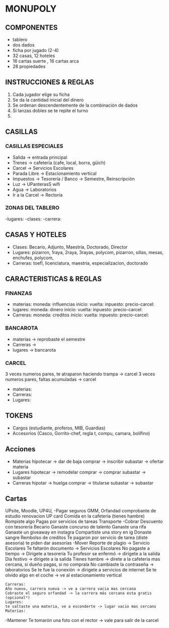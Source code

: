 
# MONUPOLY
## COMPONENTES
- tablero
- dos dados
- ficha por jugado (2-4)
- 32 casas, 12 hoteles
- 16 cartas suerte , 16 cartas arca
- 28 propiedades

## INSTRUCCIONES & REGLAS
1. Cada jugador elige su ficha
2. Se da la cantidad inicial del dinero
3. Se ordenan descendentemente de la combinación de dados
4. Si lanzas dobles se te repite el turno
5. 

## CASILLAS
### CASILLAS ESPECIALES
- Salida -> entrada principal
- Trenes -> cafetería (cafe, local, borra, güich)
- Carcel -> Servicios Escolares
- Parada Libre -> Estacionamiento vertical
- Impuestos -> Tesorería / Banco ->  Semestre, Reinscripción
- Luz -> UPanterasS wifi 
- Agua -> Laboratorios
- Ir a la Carcel -> Rectoría

### ZONAS DEL TABLERO
-lugares:
-clases:
-carrera:
## CASAS Y HOTELES
- Clases:
    Becario, Adjunto, Maestría, Doctorado, Director
- Lugares: 
    pizarron, 1raya, 2raya, 3rayas, polycom,
    pizarron, sillas, mesas, enchufes, polycom,
- Carreras:
    toefl, licenciatura, maestria, especializacion, doctorado

## CARACTERISTICAS & REGLAS
### FINANZAS
- materias:
    moneda: influencias
    inicio: 
    vuelta:
    inpuesto:
    precio-carcel:
- lugares:
    moneda: dinero
    inicio:
    vuelta:
    inpuesto:
    precio-carcel:
- Carreras: 
    moneda: creditos
    inicio:
    vuelta:
    inpuesto:
    precio-carcel:
    
### BANCAROTA
- materias -> reprobaste el semestre
- Carreras -> 
- lugares -> bancarota

### CARCEL
3 veces numeros pares, te atraparon haciendo trampa -> carcel
3 veces numeros pares, faltas acumuladas -> carcel 
- materias:
- Carreras:
- Lugares:

## TOKENS
- Cargos (estudiante, proferos, MIB, Guardias)
- Accesorios (Casco, Gorrito-chef, regla t, compu, camara, bolifino)
## Acciones
- Materias
    hipotecar -> dar de baja
    comprar -> inscribir 
    subastar -> ofertar materia
- Lugares
    hipotecar -> remodelar
    comprar -> comprar
    subastar -> subastar 
- Carreras
    hipotar -> huelga
    comprar -> titularse
    subastar -> subastar 

## Cartas
UPsite, Moodle, UP4U, 
-Pagar
    seguros GMM, Orfandad
    comprobante de estudio
    renovacion UP card
    Comida en la cafeteria (tienes hambre)
    Rompiste algo
    Pagas por servicios de tareas
    Transporte
-Cobrar
    Descuento con tesorería
    Becario
    Ganaste concurso de talento
    Ganaste una rifa
    Ganaste un giveaway en instagra
    Compartiste una story en ig
    Donaste sangre
    Rembolso de creditos
    Te pagaron por servicio de tarea (diste asesoria) 
    te piden dar asesorias
-Mover
    Reporte de plagio -> Servicio Escolares
    Te faltarón documento -> Servicios Escolares
    No pagaste a tiempo -> Dirigete a tesorería 
    Tu profesor se enfermó -> dirigete a la salida
    Día festivo -> dirigete a la salida
    Tienes hambre -> direte a la cafeteria mas cercana, si dueño pagas, si no comprala
    No cambiaste la contraseña -> laboratorios
    Se te fue la conexión -> dirigete a servicios de internet
    Se te olvido algo en el coche -> ve al estacionamiento vertical

    Carreras:
	Año nuevo, carrera nueva -> ve a carrera vacia mas cercana
	Cobraste el seguro orfandad -> la carrera más cercana esta gratis (opcional*)
    Lugares:
	te saltaste una materia, ve a esconderte -> lugar vacio mas cercano
    Materias:
	
-Mantener
    Te tomarón una foto con el rector -> vale para salir de la carcel

